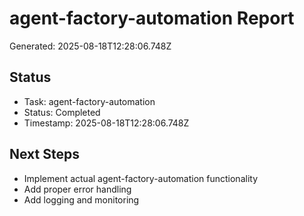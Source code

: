 # agent-factory-automation Report

Generated: 2025-08-18T12:28:06.748Z

## Status
- Task: agent-factory-automation
- Status: Completed
- Timestamp: 2025-08-18T12:28:06.748Z

## Next Steps
- Implement actual agent-factory-automation functionality
- Add proper error handling
- Add logging and monitoring
